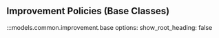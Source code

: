 ## Improvement Policies (Base Classes)



:::models.common.improvement.base
    options:
      show_root_heading: false